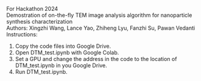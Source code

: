 For Hackathon 2024  
Demostration of on-the-fly TEM image analysis algorithm for nanoparticle synthesis characterization  
Authors: Xingzhi Wang, Lance Yao, Zhiheng Lyu, Fanzhi Su, Pawan Vedanti  
Instructions:  
1.  Copy the code files into Google Drive.  
2.  Open DTM_test.ipynb with Google Colab.
3.  Set a GPU and change the address in the code to the location of DTM_test.ipynb in you Google Drive.
4.  Run DTM_test.ipynb.  
